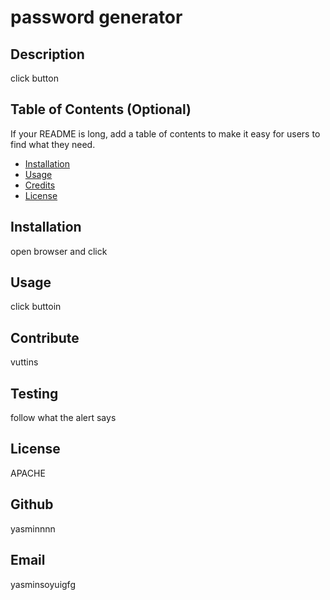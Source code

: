 # password generator
  
  ## Description
  
 click button
  
  ## Table of Contents (Optional)
  
  If your README is long, add a table of contents to make it easy for users to find what they need.
  
  - [Installation](#installation)
  - [Usage](#usage)
  - [Credits](#credits)
  - [License](#license)
  
  ## Installation
 open browser and click
  
  ## Usage
  
click buttoin
  
  ## Contribute
  vuttins

  ## Testing
  follow what the alert says

  ## License
   APACHE

  ## Github
  yasminnnn

  ## Email
  yasminsoyuigfg
    
  
  
